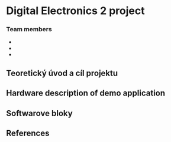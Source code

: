 # Digital Electronics 2 project

### Team members

* 
* 
* 

## Teoretický úvod a cíl projektu

## Hardware description of demo application

## Softwarove bloky

## References
